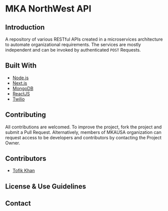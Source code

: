 # MKA NorthWest API

## Introduction

A repository of various RESTful APIs created in a microservices architecture to automate organizational requirements. The services are mostly independent and can be invoked by authenticated `POST` Requests.

## Built With

- [Node.js](https://nodejs.org/)
- [Next.js](https://nextjs.org/)
- [MongoDB](https://www.mongodb.com/)
- [ReactJS](https://reactjs.org/)
- [Twilio](https://twilio.com)

## Contributing

All contributions are welcomed. To improve the project, fork the project and submit a Pull Request. Alternatively, members of MKAUSA organization can request access to be developers and contributors by contacting the Project Owner.

## Contributors

- [Tofik Khan](https://github.com/tofik-khan)

## License & Use Guidelines

## Contact
